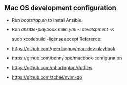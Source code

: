 ## Mac OS development configuration
* Run *bootstrap.sh* to install Ansible.
* Run *ansible-playbook main.yml -i development  -K*

    sudo xcodebuild -license accept
Reference:
* <https://github.com/geerlingguy/mac-dev-playbook>
* <https://github.com/bennylope/macbook-configuration>
* <https://github.com/mhartington/dotfiles>
* <https://github.com/zchee/nvim-go>
